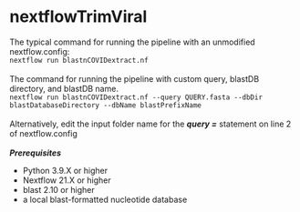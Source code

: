 # nextflowTrimViral
The typical command for running the pipeline with an unmodified nextflow.config:<br>
```nextflow run blastnCOVIDextract.nf```<br><br>
The command for running the pipeline with custom query, blastDB directory, and blastDB name.<br>
```nextflow run blastnCOVIDextract.nf --query QUERY.fasta --dbDir blastDatabaseDirectory --dbName blastPrefixName```<br><br>
Alternatively, edit the input folder name for the ***query =*** statement on line 2 of nextflow.config<br><br>
***Prerequisites***<br>
- Python 3.9.X or higher<br>
- Nextflow 21.X or higher<br>
- blast 2.10 or higher<br>
- a local blast-formatted nucleotide database<br>
        
